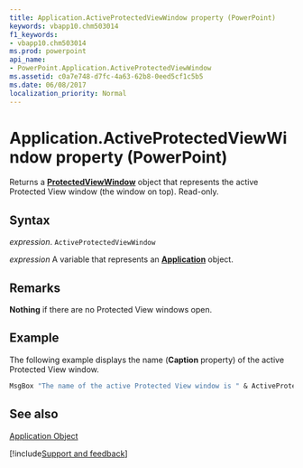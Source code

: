 ```yaml
---
title: Application.ActiveProtectedViewWindow property (PowerPoint)
keywords: vbapp10.chm503014
f1_keywords:
- vbapp10.chm503014
ms.prod: powerpoint
api_name:
- PowerPoint.Application.ActiveProtectedViewWindow
ms.assetid: c0a7e748-d7fc-4a63-62b8-0eed5cf1c5b5
ms.date: 06/08/2017
localization_priority: Normal
---
```



# Application.ActiveProtectedViewWindow property (PowerPoint)

Returns a  **[ProtectedViewWindow](PowerPoint.ProtectedViewWindow.md)** object that represents the active Protected View window (the window on top). Read-only.


## Syntax

_expression_. `ActiveProtectedViewWindow`

_expression_ A variable that represents an **[Application](PowerPoint.Application.md)** object.


## Remarks

 **Nothing** if there are no Protected View windows open.


## Example

The following example displays the name (**Caption** property) of the active Protected View window.


```vb
MsgBox "The name of the active Protected View window is " & ActiveProtectedWindow.Caption
```


## See also


[Application Object](PowerPoint.Application.md)

[!include[Support and feedback](~/includes/feedback-boilerplate.md)]